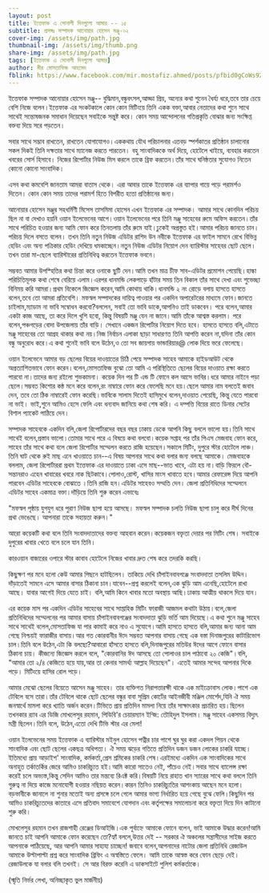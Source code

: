 ```yaml
---
layout: post
title: ইত্তেফাক এ সোনালী দিনগুলো আমার -- ১৫
subtitle: প্রসঙ্গঃ সম্পাদক আনোয়ার হোসেন মঞ্জু-০২
cover-img: /assets/img/path.jpg
thumbnail-img: /assets/img/thumb.png
share-img: /assets/img/path.jpg
tags: [ইত্তেফাক এ সোনালী দিনগুলো আমার]
author: মীর মোসতাফিজ আহমেদ
fblink: https://www.facebook.com/mir.mostafiz.ahmed/posts/pfbid0gCoWs92hfSiXa8k4AvCfuU68eaqYVr2fXfQAqYZ3CJfX6XMd3csZRXieedAUUFmcl
---
```

<p>
ইত্তেফাক সম্পাদক আনোয়ার হোসেন মঞ্জু-- বুদ্ধিমান,বন্ধুবৎসল,আড্ডা প্রিয়, অন্যের কথা শুনেন ধৈর্য্য ধরে,তবে তার চেয়ে বেশি নিজে বলেন।ইত্তেফাক এর সংকটকালে কোন কোন মিটিংয়ে তিনি একক বক্তা,আবার নেতাদের কথা শুনে সাথে সাথেই সন্তোষজনক সমাধান দিয়েছেন  সবাইকে সন্তুষ্ট করে। কোন সময় আন্দোলনের গতিপ্রকৃতি বোঝার জন্য সংক্ষিপ্ত বক্তব্য দিয়ে সরে পড়তেন। </p> <p>
সবার সাথে সদ্ভাব রাখতেন,
 রাখতেন যোগাযোগও।এককথায় যৌথ পরিচালনার এতবড় স্পর্শকাতর প্রতিষ্ঠান চালানোর সকল দিকই তিনি দক্ষতার সাথে
 ম্যানেজ করতে  পারতেন। বহু সাংবাদিককে অর্থ দিয়ে, হোটেলে খাইয়ে, ব্যবহার করতেন খবরের সোর্স হিসাবে। নিজের রিপোর্টার নিউজ মিস করলে তাকে ব্রিফ করতেন।তাঁর সাথে ঘনিষ্ঠতার সুযোগও নিতেন কোনো কোনো সাংবাদিক। </p> <p>
এসব কথা কমবেশি জানতাম আমরা বাতাস থেকে। এরা আবার তাকে ইত্তেফাক এর ব্যাপার গায়ে পড়ে পরামর্শও দিতেন। কোন কোন সময় তাদের পরামর্শ হিতে বিপরীত হতো প্রতিষ্ঠানের জন্য। </p> <p>
আনোয়ার হোসেন মঞ্জুর সহধর্মিণী মিসেস তাসমিমা হোসেন এখন ইত্তেফাক এর সম্পাদক। আমার সাথে কোনদিন পরিচয় ছিল না বা দেখাও হয়নি ওয়ান ইলেভেনের আগে।ওয়ান ইলেভেনের পরে তিনি মঞ্জু সাহেবের রুমে অফিস করতেন।তাঁর সাথে পরিচিত হওয়ার জন্য আমি ফোন করে তিনতলায় তাঁর রুমে যাই।ঢুকেই অপ্রস্তুত হই।আমার পরিচয় জানতে চান।পরিচয় দিলে বসতে বলেন। তখন তিনি নতুন নিউজ এডিটর রাশিদ উন নবীকে ইত্তেফাক এর ফাইল সামনে রেখে বিভিন্ন হেডিং এবং অন্য পত্রিকার হেডিং দেখিয়ে ধমকাচ্ছেন।নতুন নিউজ এডিটর নিয়োগ দেন ব্যারিস্টার সাহেবর ছোট ছেলে। তখন তারা মা-ছেলে ব্যারিস্টারের প্রতিনিধিত্ব করতেন ইত্তেফাক ভবনে। </p> <p>
সম্ভবত আমার উপস্হিতির কথা চিন্তা  করে ওনাকে ছুটি দেন।আমি তখন মাত্র চীফ সাব-এডিটর প্রমোশন পেয়েছি।হাল্কা পরিচিতিমূলক কথা শেষে বেরিয়ে এলাম।এরপর ধানমন্ডি লেকপাড়ে হাঁটার সময় তিন বিকাল তাঁর সাথে দেখা এবং শুভেচ্ছা বিনিময় করি আমরা।প্রথম বিকেলে জিজ্ঞেস করেন,আমি কোথায় থাকি।ধানমন্ডি ২ নং রোড়ে বলায় হাসতে হাসতে বলেন,তবে তো আমরা প্রতিবেশি।
মফস্বল সম্পাদকের দায়িত্ব পাওয়ার পর একদিন অপারেটরের মাধ্যমে ফোন।জানতে চাইলাম,ম্যাডাম না ভাবি সম্বোধন করবো?বললেন, সবাই তো ভাবি ডাকে,আপনিও তাই ডাকবেন। পরে বলেন,আমার একটা কাজ আছে, তা করে দিলে খুশি হবো, কিন্তু বিষয়টি মঞ্জু যেন না জানে।আমি তাঁকে আশ্বস্ত করলাম। পরে বলেন,পঞ্চগড়ের বোদা উপজেলায় তাঁর বাড়ি। সেখানে একজন রিপোর্টার নিয়োগ দিতে হবে। হাসতে হাসতে বলি,এটাতে মঞ্জু সাহেবের তো আগ্রহ থাকার কথা নয়।নিজ নির্বাচন এলাকা ছাড়া সাধারণত তিনি আপত্তি করেন না,যদিনা তাঁর কোন বন্ধু অনুরোধ করে।এ কথা শুনেই ভাবি বলে উঠেন,ও তো সব জায়গায় ভান্ডারিয়ার@ লোক দিয়ে ভরে ফেলেছে।
</p> <p>
ওয়ান ইলেভেনে আমার বড় ছেলের বিয়ের দাওয়াতের চিঠি পেয়ে সম্পাদক সাহেব আমাকে হাইডআউট থেকে অপ্রত্যাশিতভাবে ফোন করেন।বলেন,মোসতাফিজ বুঝো তো আমি এ পরিস্থিতিতে ছেলের বিয়ের দাওয়াত রক্ষা করতে পারবো না।তাদের জন্য রইলো শুভকামনা। কয়েক দিন পর টি এন্ড টি ফোনে কল আসে ভাবির।ধরে আমার নাইনে পড়া ছেলে।সম্ভবত কিশোর কন্ঠ মনে করে বলেন,রং নাম্বারে ফোন করে ফেলেছি মনে হয়।ছেলে আমার নাম বলতেই জবাব দেন, তবে তো ঠিক নাম্বারেই ফোন করেছি।ভাবিকে সালাম দিতেই হাসিমুখে বলেন,দাওয়াত পেয়েছি, কিন্তু যেতে পারবো না ভাই। ভাই,শুনে আমিও হেসে ফেলি এবং ধন্যবাদ জানিয়ে কথা শেষ করি।
এ দম্পত্তি বিয়ের রাতে  ডিনার সেটের বিশাল প্যাকেট পাঠিয়ে দেন। </p> <p>
সম্পাদক সাহেবকে একদিন বলি,জেলা রিপোর্টারদের বছর বছর ঢাকায় ডেকে আপনি কিছু বললে ভালো হয়।তিনি সাথে সাথেই বলেন,প্রস্তাব ভালো।তোমার সাথে পরে এ বিষয়ে কথা বলবো।কয়েক সপ্তাহ পর তাঁর পিএস মেজবাহ ফোন করে, সাহেব তাঁর সাথে কথা বলে জেলা রিপোর্টার সম্মেলন করতে রাজি হয়েছেন।সকালে মিটিং, দুপুরে স্টার হোটেলে লাঞ্চ। তিনি ঘাট থেকে রুই মাছ এনে খাওয়াতে চান--এ বিষয় আপনার সাথে কথা বলার জন্য বলছে আমাকে। মেজবাহকে বললাম, জেলা রিপোর্টাররা প্রথম ইত্তেফাক এর দাওয়াতে ঢাকা এসে মাছ--ভাত খাবে, এটা হয় না।বাড়ি ফিরলে বৌ-সন্তানরাও এহেন খাবারের খবরে নাক ছিটকাবে।পোলাও,রোস্ট, খাসির মাংস খাবাতে হবে।আমার রেফারেন্স দিয়ে আপনি পারবেন এডিটর সাহেবকে বোঝাতে ।তিনি রাজি হন।এডিটর সাহেবও সম্মতি দেন।
জেলা প্রতিনিধিদের সম্মেলনে এডিটর সাহেব একমাত্র বক্তা।দাঁড়িয়ে তিনি শুরু করেন এভাবেঃ </p> <p>
"মফস্বল পৃষ্ঠায় যুগযুগ ধরে পুরাণ নিউজ ছাপা হয়ে আসছে। মফস্বল সম্পাদক চলতি নিউজ ছাপা চালু করে দীর্ঘ দিনের প্রথা ভেঙেছে। আপনারা তাকে সহায়তা করুন।"
</p> <p> আরো কয়েকটি কথা বলে তিনি সংবাদদাতাদের বক্তব্য আহবান করেন।কয়েকজন বক্তৃতা দেয়ার পর মিটিং শেষ। সবাইকে দুপুরের খাবার খেতে বলে চলে যান তিনি। </p> <p>
কারওয়ান বাজারের ওপারে স্টার কাবাব হোটেলে নিজের খাবার দ্রুত শেষ করে তদরকি করছি।</p> <p>
কিছুক্ষণ পর মনে হলো কেউ আমার পিছনে হাটছিলেন। তাকিয়ে দেখি চাঁপাইনবাবগঞ্জে সংবাদদাতা তসলিম উদ্দিন। দাঁড়াতেই সামনে এসে আমার বাসার ঠিকানা চান।যাবেন--প্রশ্ন করলেই বলেন,এক ঝুড়ি আম এনেছি,হোটেলে রাখা  আছে। যাবার আগেই দিয়ে যেতে চাই। বলি,আমি কিনে খাবার মতো অবস্থায় আছি।ঢাকায় আত্মীয় থাকলে দিয়ে যান।</p> <p>
এর কয়েক মাস পর একদিন এডিটর সাহেবের সাথে  সাপ্তাহিক মিটিং ফারাজী আজমল কথাটা উঠায়।বলে,জেলা প্রতিনিধিদের সম্মেলনের পর আমার বাসায় চাঁপাইনবাবগঞ্জের সংবাদদাতা ঝুড়ি ভর্তি আম দিয়েছে।এ কথা শুনে মঞ্জু সাহেব সাথে সাথেই বলেল,মোসতাফিজ যা পার কামাই করে নাও এ সুযোগে।আমি হাসতে হাসতে বলি,আমার জন্য আনা আম গেছে নিশ্চয়ই ফারাজীর বাসায়।আর গত কোরবানীর ঈদে সম্ভবত  আপনার বাসায় গেছে এক বস্তা দিনাজপুরের কাটারিভোগ চাল।তিনি বলে উঠেন,এটা কি বলছো?আবারো হাঁসতে হাসতে বলি,দিনাজপুরের মতিউর ঈদের আগে ফোনে বাসার ঠিকানা চায়। কীজন্যে জিজ্ঞেস করলে বলে, "কোরবানির ঈদ আসছে তো পোলাওর চাল পাঠাবো ২০ কেজি"।বলি, "আমার তো ২/৪ কেজিতে  হয়ে যায়,আর তা কেনার সামর্থ্য আল্লাহ দিয়েছেন"। এতেই আমার সন্দেহ আপনার দিকে পড়ে। মিটিংয়ে হাসির রোল পড়ে। </p> <p>
আমার মেঝো ছেলের বিয়েতে আসেন মঞ্জু সাহেব।  তার ব্যক্তিগত নিরাপত্তারক্ষী থাকে এক মাইক্রোবাস লোক।পাশে এক টেবিলে বসে তারা।তাঁর টেবিলে থাকে ছোট ছেলের বন্ধুর বাবা সুপ্রিম কোর্টের আইনজীবী মঞ্জিল মোর্শেদ,যিনি ঐ সময় জনস্বার্থে মামলা করে খ্যাতি অর্জন করেন।টিভিতে প্রায় প্রতিদিন মামলা নিয়ে তাঁর সাক্ষাৎকার প্রচারিত হয়।ছিলেন তখনকার র‍্যাব এর ডিজি মোখলেসুর রহমান, পিডিবি'র চেয়ারম্যান ইন্জি: তৌহিদুল ইসলাম। মঞ্জু সাহেব একসময় বিদ্যুৎ মন্ত্রী ছিলেন।তিনি বলে, উঠেন,এতো দেখি টিভি স্টার এর মেলা! </p> <p>
ওয়ান ইলেভেনের সময় ইত্তেফাক এ ব্যারিস্টার মইনুল হোসেন পত্নীর চার পাশে ঘুর ঘুর করা একদল পিয়ন থেকে সাংবাদিক এবং ছোট ছেলের একছত্র অধিপত্য। ঐ সময় ঝড়ের গতিতে প্রতিদিন ডজন ডজন লোকের চাকরি যাচ্ছে। ইতিমধ্যে প্রায় আড়াইশ' সাংবাদিক, কর্মকর্তা,প্রেস শ্রমিকের চাকরি  শেষ।এরইমধ্যে একদিন এক সাংবাদিকের সাথে অনাহুত  তর্কাতর্কির জেরে আমিও চাকরিচ্যুত হই।আমি কারো সাতেও নেই, পাঁচেও নেই।সবার সাথে ব্যালেন্স রক্ষা করেই চলে অভ্যস্ত,কিন্তু সেদিন আমিও তার মন্তব্যে রিএক্ট করি।বিষয়টি নিয়ে রাহাত খান স্যারের সাথে কথা বললে তিনি গুরুত্ব না দিয়ে কাজে মনোযোগী হওয়ার নছিয়ত করেন।কারন তিনিও চাকরিচ্যুতির আশংকায় আছেন মনে হলো।বড়ভাবীকে জানালে না শুনার মতোই অন্য প্রসঙ্গে  চলে গেলে আমার ভাগ্য নির্ধারিত হয়ে গেছে  বুঝে ফেলি।কিছুদিন পর আমিও চাকরিচ্যুতদের কাতারে এসে প্রতিবাদ সমাবেশে যোগদান এবং কর্তৃপক্ষের সমালোচনা করে বক্তৃতা দিয়ে দিন কাটানো শুরু করি। </p> <p>
মোখলেসুর রহমান তখন রাজশাহী রেঞ্জের ডিআইজি।এক পূর্বাহ্নে আমাকে ফোনে বলেন, ভাই আমাকে উদ্ধার করেন!আমি জানতে চাই আপনি আমাকে ফোন করেছেন তো?হ্যাঁ বললে,উত্তর দেই -- সরকার ঐ অঞ্চলের সন্ত্রাসীদের সাইজ করতে আপনাকে পাঠিয়েছে, আর আপনি আমার সাহায্য চাচ্ছেন! জবাবে বলেন,আপনাদের নাটোর জেলা প্রতিনিধি রেজাউল আমাকে উল্টাপাল্টা প্রশ্ন করে সাংবাদিক ব্রিফিং এ অস্বস্তিতে ফেলে। আমি তাকে আস্বস্ত করে ফোন ছেড়ে দেই।রেজাউলকে যা বলার বলি তখনই। সে আর বিরক্ত করেনি এ ডাকসাইটে পুলিশ কর্মকর্তাকে। </p> <p>
(স্মৃতি নির্ভর লেখা, অনিচ্ছাকৃত ভুল মার্জনীয়)
</p>